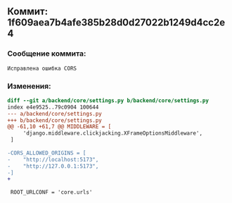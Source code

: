 
## Коммит: 1f609aea7b4afe385b28d0d27022b1249d4cc2e4
### Сообщение коммита:
```
Исправлена ошибка CORS
```
### Изменения:
```diff
diff --git a/backend/core/settings.py b/backend/core/settings.py
index e4e9525..79c0904 100644
--- a/backend/core/settings.py
+++ b/backend/core/settings.py
@@ -61,10 +61,7 @@ MIDDLEWARE = [
     'django.middleware.clickjacking.XFrameOptionsMiddleware',
 ]
 
-CORS_ALLOWED_ORIGINS = [
-    "http://localhost:5173",
-    "http://127.0.0.1:5173",
-]
+
 
 ROOT_URLCONF = 'core.urls'
 
